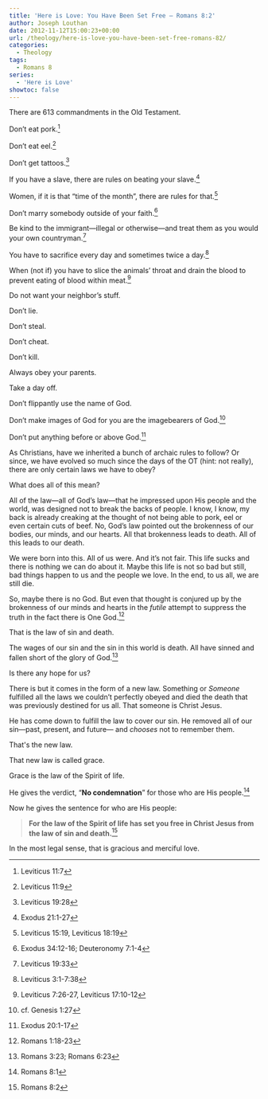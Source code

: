 ```yaml
---
title: 'Here is Love: You Have Been Set Free – Romans 8:2'
author: Joseph Louthan
date: 2012-11-12T15:00:23+00:00
url: /theology/here-is-love-you-have-been-set-free-romans-82/
categories:
  - Theology
tags:
  - Romans 8
series:
  - 'Here is Love'
showtoc: false
---
```

There are 613 commandments in the Old Testament.

Don’t eat pork.[^2]

Don’t eat eel.[^3]

Don’t get tattoos.[^4]

If you have a slave, there are rules on beating your slave.[^5]

Women, if it is that “time of the month”, there are rules for that.[^6]

Don’t marry somebody outside of your faith.[^7]

Be kind to the immigrant—illegal or otherwise—and treat them as you would your own countryman.[^8]

You have to sacrifice every day and sometimes twice a day.[^9]

When (not if) you have to slice the animals’ throat and drain the blood to prevent eating of blood within meat.[^10]

Do not want your neighbor’s stuff.

Don’t lie.

Don’t steal.

Don’t cheat.

Don’t kill.

Always obey your parents.

Take a day off.

Don’t flippantly use the name of God.

Don’t make images of God for you are the imagebearers of God.[^11]

Don’t put anything before or above God.[^12]

As Christians, have we inherited a bunch of archaic rules to follow? Or since, we have evolved so much since the days of the OT (hint: not really), there are only certain laws we have to obey?

What does all of this mean?

All of the law—all of God’s law—that he impressed upon His people and the world, was designed not to break the backs of people. I know, I know, my back is already creaking at the thought of not being able to pork, eel or even certain cuts of beef. No, God’s law pointed out the brokenness of our bodies, our minds, and our hearts. All that brokenness leads to death. All of this leads to our death.

We were born into this. All of us were. And it’s not fair. This life sucks and there is nothing we can do about it. Maybe this life is not so bad but still, bad things happen to us and the people we love. In the end, to us all, we are still die.

So, maybe there is no God. But even that thought is conjured up by the brokenness of our minds and hearts in the _futile_ attempt to suppress the truth in the fact there is One God.[^13]

That is the law of sin and death.

The wages of our sin and the sin in this world is death. All have sinned and fallen short of the glory of God.[^14]

Is there any hope for us?

There is but it comes in the form of a new law. Something or _Someone_ fulfilled all the laws we couldn’t perfectly obeyed and died the death that was previously destined for us all. That someone is Christ Jesus.

He has come down to fulfill the law to cover our sin. He removed all of our sin—past, present, and future— and _chooses_ not to remember them.

That's the new law.

That new law is called grace.

Grace is the law of the Spirit of life.

He gives the verdict, “**No condemnation**” for those who are His people.[^15]

Now he gives the sentence for who are His people:

> **For the law of the Spirit of life has set you free in Christ Jesus from the law of sin and death.**[^16]

In the most legal sense, that is gracious and merciful love.

[^2]: Leviticus 11:7
[^3]: Leviticus 11:9
[^4]: Leviticus 19:28
[^5]: Exodus 21:1-27
[^6]: Leviticus 15:19, Leviticus 18:19
[^7]: Exodus 34:12-16; Deuteronomy 7:1-4
[^8]: Leviticus 19:33
[^9]: Leviticus 3:1-7:38
[^10]: Leviticus 7:26-27, Leviticus 17:10-12
[^11]: cf. Genesis 1:27
[^12]: Exodus 20:1-17
[^13]: Romans 1:18-23
[^14]: Romans 3:23; Romans 6:23
[^15]: Romans 8:1
[^16]: Romans 8:2